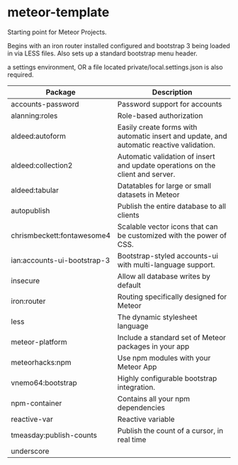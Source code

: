 meteor-template
===============

Starting point for Meteor Projects.

Begins with an iron router installed configured and bootstrap 3 being loaded in via LESS files. Also sets up a standard bootstrap menu header.

a settings environment, OR a file located private/local.settings.json is also required.

| Package | Description          |
| ------------- | ----------- |
|accounts-password              |Password support for accounts|
|alanning:roles                 |Role-based authorization|
|aldeed:autoform                |Easily create forms with automatic insert and update, and automatic reactive validation.|
|aldeed:collection2             |Automatic validation of insert and update operations on the client and server.|
|aldeed:tabular                 |Datatables for large or small datasets in Meteor|
|autopublish                    |Publish the entire database to all clients|
|chrismbeckett:fontawesome4     |Scalable vector icons that can be customized with the power of CSS.|
|ian:accounts-ui-bootstrap-3    |Bootstrap-styled accounts-ui with multi-language support.|
|insecure                       |Allow all database writes by default|
|iron:router                    |Routing specifically designed for Meteor|
|less                           |The dynamic stylesheet language|
|meteor-platform                |Include a standard set of Meteor packages in your app|
|meteorhacks:npm                |Use npm modules with your Meteor App|
|vnemo64:bootstrap              |Highly configurable bootstrap integration.|
|npm-container                  |Contains all your npm dependencies|
|reactive-var                   |Reactive variable|
|tmeasday:publish-counts        |Publish the count of a cursor, in real time|
|underscore||

